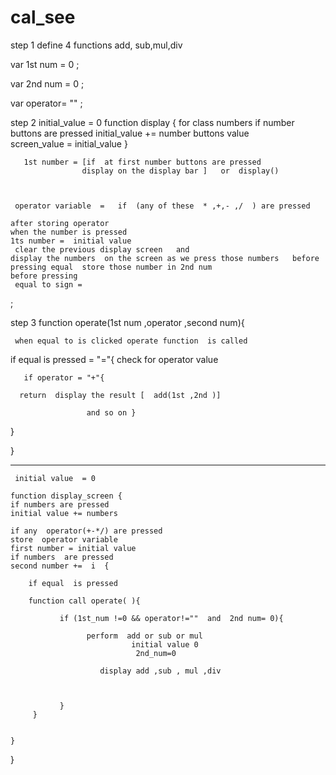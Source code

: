 # cal_see



 step 1  define 4 functions add, sub,mul,div

 var 1st num = 0 ;

 var  2nd num = 0 ;

 var  operator= "" ;


 step 2 
                  initial_value  = 0
                    function display {
                    for class numbers
                    if number buttons   are pressed 
                        initial_value += number buttons value  
                        screen_value = initial_value
                }      

       1st number = [if  at first number buttons are pressed
                    display on the display bar ]   or  display()


   
     operator variable  =   if  (any of these  * ,+,- ,/  ) are pressed 

    after storing operator  
    when the number is pressed
    1ts number =  initial value   
     clear the previous display screen   and      
    display the numbers  on the screen as we press those numbers   before pressing equal  store those number in 2nd num    
    before pressing   
     equal to sign =    

 ;

 step 3  function  operate(1st num ,operator ,second num){


     when equal to is clicked operate function  is called 

     

if equal is pressed  = "="{
       check for operator value 
       
       if operator = "+"{
        
      return  display the result [  add(1st ,2nd )]
      
                     and so on }
} 


  }

------------------------------------------------
     initial value  = 0 
    
    function display_screen {
    if numbers are pressed 
    initial value += numbers

    if any  operator(+-*/) are pressed 
    store  operator variable
    first number = initial value
    if numbers  are pressed 
    second number +=  i  {

        if equal  is pressed 

        function call operate( ){

               if (1st_num !=0 && operator!=""  and  2nd num= 0){

                     perform  add or sub or mul  
                               initial value 0
                                2nd_num=0
                        
                        display add ,sub , mul ,div



               }
         }
 

    }
 }

 





  






